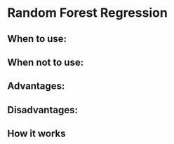 # Random Forest Regression

## When to use:



## When not to use:



## Advantages:


## Disadvantages:



## How it works